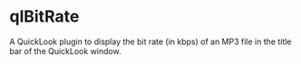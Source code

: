 qlBitRate
=========

A QuickLook plugin to display the bit rate (in kbps) of an MP3 file in the title bar of the QuickLook window.
